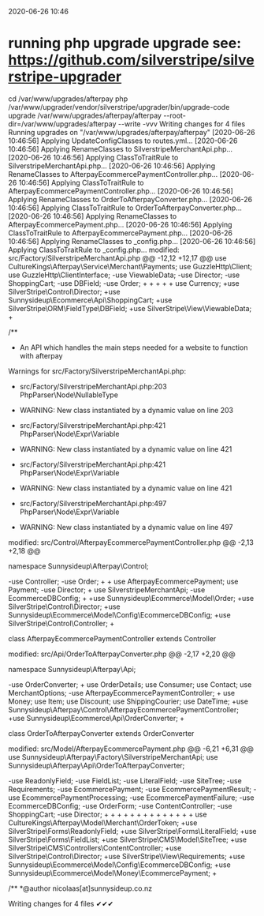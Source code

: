 2020-06-26 10:46

# running php upgrade upgrade see: https://github.com/silverstripe/silverstripe-upgrader
cd /var/www/upgrades/afterpay
php /var/www/upgrader/vendor/silverstripe/upgrader/bin/upgrade-code upgrade /var/www/upgrades/afterpay/afterpay  --root-dir=/var/www/upgrades/afterpay --write -vvv
Writing changes for 4 files
Running upgrades on "/var/www/upgrades/afterpay/afterpay"
[2020-06-26 10:46:56] Applying UpdateConfigClasses to routes.yml...
[2020-06-26 10:46:56] Applying RenameClasses to SilverstripeMerchantApi.php...
[2020-06-26 10:46:56] Applying ClassToTraitRule to SilverstripeMerchantApi.php...
[2020-06-26 10:46:56] Applying RenameClasses to AfterpayEcommercePaymentController.php...
[2020-06-26 10:46:56] Applying ClassToTraitRule to AfterpayEcommercePaymentController.php...
[2020-06-26 10:46:56] Applying RenameClasses to OrderToAfterpayConverter.php...
[2020-06-26 10:46:56] Applying ClassToTraitRule to OrderToAfterpayConverter.php...
[2020-06-26 10:46:56] Applying RenameClasses to AfterpayEcommercePayment.php...
[2020-06-26 10:46:56] Applying ClassToTraitRule to AfterpayEcommercePayment.php...
[2020-06-26 10:46:56] Applying RenameClasses to _config.php...
[2020-06-26 10:46:56] Applying ClassToTraitRule to _config.php...
modified:	src/Factory/SilverstripeMerchantApi.php
@@ -12,12 +12,17 @@
 use CultureKings\Afterpay\Service\Merchant\Payments;
 use GuzzleHttp\Client;
 use GuzzleHttp\ClientInterface;
-use ViewableData;
-use Director;
-use ShoppingCart;
-use DBField;
-use Order;
+
+
+
+
+
 use Currency;
+use SilverStripe\Control\Director;
+use Sunnysideup\Ecommerce\Api\ShoppingCart;
+use SilverStripe\ORM\FieldType\DBField;
+use SilverStripe\View\ViewableData;
+

 /**
  * An API which handles the main steps needed for a website to function with afterpay

Warnings for src/Factory/SilverstripeMerchantApi.php:
 - src/Factory/SilverstripeMerchantApi.php:203 PhpParser\Node\NullableType
 - WARNING: New class instantiated by a dynamic value on line 203

 - src/Factory/SilverstripeMerchantApi.php:421 PhpParser\Node\Expr\Variable
 - WARNING: New class instantiated by a dynamic value on line 421

 - src/Factory/SilverstripeMerchantApi.php:421 PhpParser\Node\Expr\Variable
 - WARNING: New class instantiated by a dynamic value on line 421

 - src/Factory/SilverstripeMerchantApi.php:497 PhpParser\Node\Expr\Variable
 - WARNING: New class instantiated by a dynamic value on line 497

modified:	src/Control/AfterpayEcommercePaymentController.php
@@ -2,13 +2,18 @@

 namespace Sunnysideup\Afterpay\Control;

-use Controller;
-use Order;
+
+
 use AfterpayEcommercePayment;
 use Payment;
-use Director;
+
 use SilverstripeMerchantApi;
-use EcommerceDBConfig;
+
+use Sunnysideup\Ecommerce\Model\Order;
+use SilverStripe\Control\Director;
+use Sunnysideup\Ecommerce\Model\Config\EcommerceDBConfig;
+use SilverStripe\Control\Controller;
+


 class AfterpayEcommercePaymentController extends Controller

modified:	src/Api/OrderToAfterpayConverter.php
@@ -2,17 +2,20 @@

 namespace Sunnysideup\Afterpay\Api;

-use OrderConverter;
+
 use OrderDetails;
 use Consumer;
 use Contact;
 use MerchantOptions;
-use AfterpayEcommercePaymentController;
+
 use Money;
 use Item;
 use Discount;
 use ShippingCourier;
 use DateTime;
+use Sunnysideup\Afterpay\Control\AfterpayEcommercePaymentController;
+use Sunnysideup\Ecommerce\Api\OrderConverter;
+


 class OrderToAfterpayConverter extends OrderConverter

modified:	src/Model/AfterpayEcommercePayment.php
@@ -6,21 +6,31 @@
 use Sunnysideup\Afterpay\Factory\SilverstripeMerchantApi;
 use Sunnysideup\Afterpay\Api\OrderToAfterpayConverter;

-use ReadonlyField;
-use FieldList;
-use LiteralField;
-use SiteTree;
-use Requirements;
-use EcommercePayment;
-use EcommercePaymentResult;
-use EcommercePaymentProcessing;
-use EcommercePaymentFailure;
-use EcommerceDBConfig;
-use OrderForm;
-use ContentController;
-use ShoppingCart;
-use Director;
+
+
+
+
+
+
+
+
+
+
+
+
+
+
 use CultureKings\Afterpay\Model\Merchant\OrderToken;
+use SilverStripe\Forms\ReadonlyField;
+use SilverStripe\Forms\LiteralField;
+use SilverStripe\Forms\FieldList;
+use SilverStripe\CMS\Model\SiteTree;
+use SilverStripe\CMS\Controllers\ContentController;
+use SilverStripe\Control\Director;
+use SilverStripe\View\Requirements;
+use Sunnysideup\Ecommerce\Model\Config\EcommerceDBConfig;
+use Sunnysideup\Ecommerce\Model\Money\EcommercePayment;
+

 /**
  *@author nicolaas[at]sunnysideup.co.nz

Writing changes for 4 files
✔✔✔